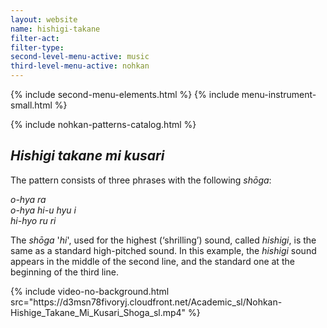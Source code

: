 ```yaml
---
layout: website
name: hishigi-takane
filter-act:
filter-type:
second-level-menu-active: music
third-level-menu-active: nohkan
---
```


{% include second-menu-elements.html %} {% include menu-instrument-small.html %}

<main class="page-content">
  <div class="wrapper sidebar-contents">
    <aside class="sidebar-contents__table">
      {% include nohkan-patterns-catalog.html %}
    </aside>
    <section class="sidebar-contents__section">
      <div class="text-container">
        <h2><em>Hishigi takane mi kusari</em></h2>
        <p>
          The pattern consists of three phrases with the following
          <em>shōga</em>:
        </p>
        <p>
          <em
            >o-hya ra<br />
            o-hya hi-u hyu i<br />
            hi-hyo ru ri
          </em>
        </p>
        <p>
          The <em>shōga</em> '<em>hi</em>', used for the highest (‘shrilling’)
          sound, called <em>hishigi</em>, is the same as a standard high-pitched
          sound. In this example, the <em>hishigi</em> sound appears in the
          middle of the second line, and the standard one at the beginning of
          the third line.
        </p>
        {% include video-no-background.html
        src="https://d3msn78fivoryj.cloudfront.net/Academic_sl/Nohkan-Hishige_Takane_Mi_Kusari_Shoga_sl.mp4"
        %}
      </div>
    </section>
  </div>
</main>
